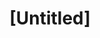 ---
pid: pt51
title: "[Untitled]"
location_transcription: Penn Treaty Park
coordinates: "[-75.128565, 39.966142]"
zipcode: '19125'
gen_neighborhood: River Wards
neighborhood: Fishtown,Kensington
outside_phl: 
age: '5'
age_range: "<6"
instagram: 
image_file_name: pt_51.jpg
proposal_transcription: 
topic: Unknown
topic_summary: '0'
type: Other No Form
keywords_other: 
credit: 
image_labels: 
twitter: 
facebook: 
permalink: "/monuments/pt51/"
layout: item-page
---